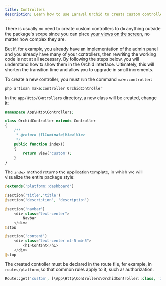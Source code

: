 ```yaml
---
title: Controllers
description: Learn how to use Laravel Orchid to create custom controllers for your administration-style applications. Explore best practices for organizing and managing your controllers for optimal performance and scalability.
---
```



There is usually no need to create custom controllers to do anything outside the package's scope since you can place [your views on the screen](/en/docs/custom-template/#views), no matter how complex they are.

But if, for example, you already have an implementation of the admin panel and you already have many of your controllers, then rewriting the working code is not at all necessary. By following the steps below, you will understand how to show them in the Orchid interface. Ultimately, this will shorten the transition time and allow you to upgrade in small increments.


To create a new controller, you must run the command `make:controller`:

```php
php artisan make:controller OrchidController
```

In the `app/Http/Controllers` directory, a new class will be created, change it:

```php
namespace App\Http\Controllers;

class OrchidController extends Controller
{
    /**
     * @return \Illuminate\View\View
     */
    public function index()
    {
        return view('custom');
    }
}

```

The `index` method returns the application template, in which we will visualize the entire package style:

```php
@extends('platform::dashboard')

@section('title','title')
@section('description', 'description')

@section('navbar')
    <div class="text-center">
        Navbar
    </div>
@stop

@section('content')
    <div class="text-center mt-5 mb-5">
        <h1>Content</h1>
    </div>
@stop
```

The created controller must be declared in the route file, for example, in `routes/platform`,
so that common rules apply to it, such as authorization.

```php
Route::get('custom', [\App\Http\Controllers\OrchidController::class, 'index']);
```
